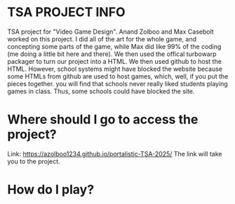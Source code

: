 # TSA PROJECT INFO
TSA project for "Video Game Design". Anand Zolboo and Max Casebolt worked on this project. I did all of the art for the whole game, and concepting some parts of the game, while Max did like 99% of the coding (me doing a little bit here and there). We then used the offical turbowarp packager to turn our project into a HTML. We then used github to host the HTML. However, school systems might have blocked the website because some HTMLs from github are used to host games, which, well, if you put the pieces together. you will find that schools never really liked students playing games in class. Thus, some schools could have blocked the site.
# Where should I go to access the project?
Link: https://azolboo1234.github.io/portalistic-TSA-2025/ The link will take you to the project.
# How do I play?
